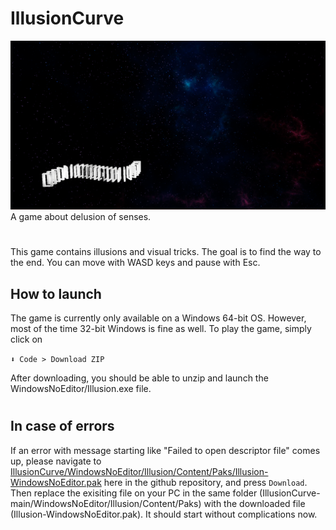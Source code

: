 # IllusionCurve
![Game preview](./Screenshots/Preview.png)
A game about delusion of senses.
#
This game contains illusions and visual tricks.
The goal is to find the way to the end.
You can move with WASD keys and pause with Esc.
 
## How to launch

The game is currently only available on a Windows 64-bit OS. However, most of the time 32-bit Windows is fine as well. To play the game, simply click on

`⬇ Code > Download ZIP`

After downloading, you should be able to unzip and launch the WindowsNoEditor/Illusion.exe file.
#
## In case of errors
If an error with message starting like "Failed to open descriptor file" comes up, please navigate to [IllusionCurve/WindowsNoEditor/Illusion/Content/Paks/Illusion-WindowsNoEditor.pak](https://github.com/lyaflora/IllusionCurve/blob/main/WindowsNoEditor/Illusion/Content/Paks/Illusion-WindowsNoEditor.pak) here in the github repository, and press `Download`. Then replace the exisiting file on your PC in the same folder (IllusionCurve-main/WindowsNoEditor/Illusion/Content/Paks) with the downloaded file (Illusion-WindowsNoEditor.pak). It should start without complications now.